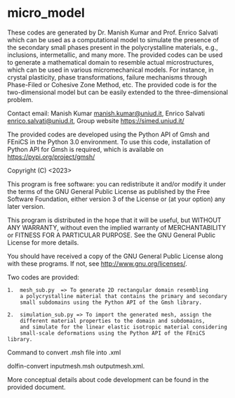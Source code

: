 # micro_model
These codes are generated by Dr. Manish Kumar and Prof. Enrico Salvati
which can be used as a computational model to simulate the presence of
the secondary small phases present in the polycrystalline materials, 
e.g., inclusions, intermetallic, and many more. The provided codes can
be used to generate a mathematical domain to resemble actual microstructures,
which can be used in various micromechanical models. For instance, in crystal
plasticity, phase transformations, failure mechanisms through Phase-Filed or
Cohesive Zone Method, etc. The provided code is for the two-dimensional model
but can be easily extended to the three-dimensional problem.

Contact email: Manish Kumar <manish.kumar@uniud.it>, Enrico Salvati
<enrico.salvati@uniud.it>, Group website https://simed.uniud.it/

The provided codes are developed using the Python API of Gmsh and 
FEniCS in the Python 3.0 environment. To use this code, installation
of Python API for Gmsh is required, which is available on
https://pypi.org/project/gmsh/ 

Copyright (C) <2023>  <Manish Kumar>

This program is free software: you can redistribute it and/or modify
it under the terms of the GNU General Public License as published by
the Free Software Foundation, either version 3 of the License or 
(at your option) any later version.

This program is distributed in the hope that it will be useful, 
but WITHOUT ANY WARRANTY, without even the implied warranty of 
MERCHANTABILITY or FITNESS FOR A PARTICULAR PURPOSE. See the 
GNU General Public License for more details.

You should have received a copy of the GNU General Public License 
along with these programs. If not, see <http://www.gnu.org/licenses/>.

Two codes are provided: 
	
	1.	mesh_sub.py  => To generate 2D rectangular domain resembling
       	a polycrystalline material that contains the primary and secondary
		small subdomains using the Python API of the Gmsh library.

	2.	simulation_sub.py => To import the generated mesh, assign the 
	    different material properties to the domain and subdomains, 
		and simulate for the linear elastic isotropic material considering
		small-scale deformations using the Python API of the FEniCS library.

Command to convert .msh file into .xml

dolfin-convert inputmesh.msh outputmesh.xml.


More conceptual details about code development can be found in the provided document.
